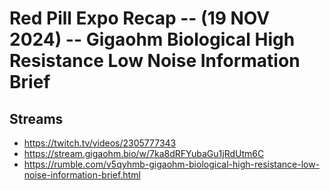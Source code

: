 # Red Pill Expo Recap -- (19 NOV 2024) -- Gigaohm Biological High Resistance Low Noise Information Brief

## Streams
- https://twitch.tv/videos/2305777343
- https://stream.gigaohm.bio/w/7ka8dRFYubaGu1jRdUtm6C
- https://rumble.com/v5qyhmb-gigaohm-biological-high-resistance-low-noise-information-brief.html


